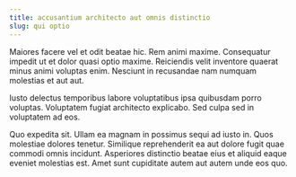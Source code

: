 ```yaml
---
title: accusantium architecto aut omnis distinctio
slug: qui optio
---
```


Maiores facere vel et odit beatae hic. Rem animi maxime. Consequatur impedit ut et dolor quasi optio maxime. Reiciendis velit inventore quaerat minus animi voluptas enim. Nesciunt in recusandae nam numquam molestias et aut aut.

Iusto delectus temporibus labore voluptatibus ipsa quibusdam porro voluptas. Voluptatem fugiat architecto explicabo. Sed culpa sed in voluptatem ad eos.

Quo expedita sit. Ullam ea magnam in possimus sequi ad iusto in. Quos molestiae dolores tenetur. Similique reprehenderit ea aut dolore fugit quae commodi omnis incidunt. Asperiores distinctio beatae eius et aliquid eaque eveniet molestias est. Amet sunt cupiditate autem aut autem unde eos quo.
